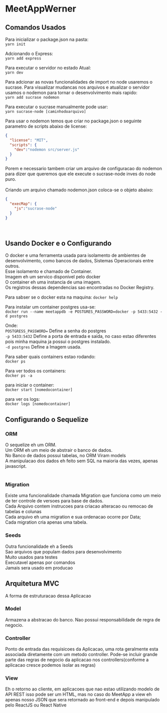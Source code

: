 # MeetAppWerner

## Comandos Usados

Para inicializar o package.json na pasta:<br>
`yarn init`

Adcionando o Express: <br>
`yarn add express`

Para executar o servidor no estado Atual:<br>
`yarn dev`

Para adcionar as novas funcionalidades de import no node usaremos o sucrase.
Para visualizar mudancas nos arquivos e atualizar o servidor usamos o nodemon para tornar o desenvolvimento mais rapido:<br>
`yarn add sucrase nodemon`

Para executar o sucrase manualmente pode usar:<br>
`yarn sucrase-node [caminhodoarquivo]`

Para usar o nodemon temos que criar no package.json o seguinte parametro de scripts abaixo de license:

```JSON
{
  "license": "MIT",
  "scripts": {
    "dev":"nodemon src/server.js"
  }
}
```

Porem e necessario tambem criar um arquivo de configuracao do nodemon para dizer que queremos que ele execute o sucrase-node inves do node puro.
<br><br>
Criando um arquivo chamado nodemon.json coloca-se o objeto abaixo:

```JSON
{
  "execMap": {
    "js":"sucrase-node"
  }
}
```

<br>

## Usando Docker e o Configurando

O docker e uma ferramenta usada para isolamento de ambientes de desenvolvimento, como bancos de dados, Sistemas Operacionais entre outros.<br>
Esse isolamento e chamado de Container.<br>
Imagem eh um servico disponivel pelo docker
<br>
O container eh uma instancia de uma imagem.
<br> Os registros dessas dependencias sao encontradas no Docker Registry.

Para sabser se o docker esta na maquina:
`docker help`

Para instalar um container postgres usa-se:<br>
`docker run --name meetappdb -e POSTGRES_PASSWORD=docker -p 5433:5432 -d postgres`

Onde:<br>
`POSTGRESS_PASSWORD=` Define a senha do postgres<br>
`-p 5433:5432` Define a porta de entrada e saida, no caso estao diferentes pois minha maquina ja possui o postgres instalado. <br>
`-d postgres` Define a Imagem usada.<br>

Para saber quais containers estao rodando:<br>
`docker ps`

Para ver todos os containers:<br>
`docker ps -a`

para iniciar o container: <br>
`docker start [nomedocontainer]`

para ver os logs:<br>
`docker logs [nomedocontainer]`

## Configurando o Sequelize

### ORM

O sequelize eh um ORM.<br>
Um ORM eh um meio de abstrair o banco de dados.<br>
No Banco de dados possui tabelas, no ORM Viram models<br>
A manipulacao dos dados eh feito sem SQL na maioria das vezes, apenas javascript.<br><br>

### Migration

Existe uma funcionalidade chamada Migration que funciona como um meio de ter controle de versoes para base de dados.<br>
Cada Arquivo contem instrucoes para criacao alteracao ou remocao de tabelas e colunas <br>
Cada arquivo eh uma migration e sua ordenacao ocorre por Data;<br>
Cada migration cria apenas uma tabela.

### Seeds

Outra funcionalidade eh a Seeds<br>
Sao arquivos que populam dados para desenvolvimento<br>
Muito usados para testes<br>
Executavel apenas por comandos<br>
Jamais sera usado em producao<br>

## Arquitetura MVC

A forma de estruturacao dessa Aplicacao

### Model

Armazena a abstracao do banco. Nao possui responsabilidade de regra de negocio.

### Controller

Ponto de entrada das requisicoes da Aplicacao, uma rota geralmente esta associada diretamente com um metodo controller. Pode-se incluir grande parte das regras de negocio da aplicacao nos controllers(conforme a aplicacao cresce podemos isolar as regras)

### View

Eh o retorno ao cliente, em aplicacoes que nao estao utilizando modelo de API REST isso pode ser um HTML, mas no caso do MeetApp a view eh apenas nosso JSON que sera retornado ao front-end e depois manipulado pelo ReactJS ou React Native
